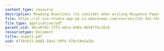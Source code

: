 ```yaml
---
content_type: resource
description: Reading Questions (to consider when writing Response Papers)
file: https://ol-ocw-studio-app-qa.s3.amazonaws.com/courses/21h-342-the-royal-family-fall-2003/6f1bcb728d6159a3f0f4378c54e5a1bc_asgmt2.pdf
file_type: application/pdf
parent_uid: 46ca0f82-73f2-e8ca-bd6a-d6587fbc261b
resourcetype: Document
title: asgmt2.pdf
uid: 6f1bcb72-8d61-59a3-f0f4-378c54e5a1bc
---
```

